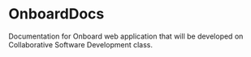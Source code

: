 # OnboardDocs
Documentation for Onboard web application that will be developed on Collaborative Software Development class.
